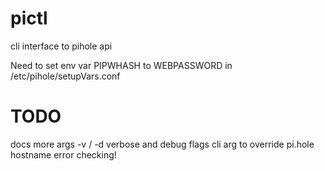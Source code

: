 # pictl
cli interface to pihole api


Need to set env var PIPWHASH to WEBPASSWORD in /etc/pihole/setupVars.conf


# TODO
docs
more args
-v / -d verbose and debug flags
cli arg to override pi.hole hostname
error checking!